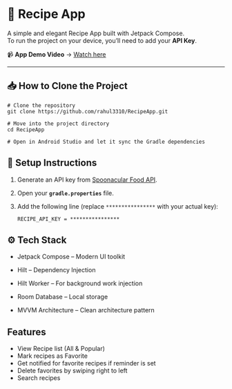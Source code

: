 # 🍳 Recipe App

A simple and elegant Recipe App built with Jetpack Compose.  
To run the project on your device, you’ll need to add your **API Key**.

📹 **App Demo Video** → [Watch here](https://github.com/rahul3310/RecipeApp/issues/1#issue-3481580908)

---

## 📥 How to Clone the Project
```
# Clone the repository
git clone https://github.com/rahul3310/RecipeApp.git

# Move into the project directory
cd RecipeApp

# Open in Android Studio and let it sync the Gradle dependencies
```

## 🔑 Setup Instructions

1. Generate an API key from [Spoonacular Food API](https://spoonacular.com/food-api).
2. Open your **`gradle.properties`** file.
3. Add the following line (replace `****************` with your actual key):

   ```properties
   RECIPE_API_KEY = ****************
   ```
## ⚙️ Tech Stack

- Jetpack Compose – Modern UI toolkit

- Hilt – Dependency Injection

- Hilt Worker – For background work injection

- Room Database – Local storage

- MVVM Architecture – Clean architecture pattern
  

## Features
- View Recipe list (All & Popular)
- Mark recipes as Favorite
- Get notified for favorite recipes if reminder is set
- Delete favorites by swiping right to left
- Search recipes
